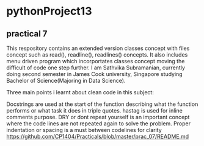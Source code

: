 # pythonProject13
## practical 7

This respository contains an extended version classes concept with files concept such as read(), readline(), readlines() concepts. It also includes menu driven program which incorportates classes concept moving the difficult of code one step further. 
I am Sathvika Subramanian, currently doing second semester in James Cook university, Singapore studying Bachelor of Science(Majoring in Data Science).

Three main points i learnt about clean code in this subject:

Docstrings are used at the start of the function describing what the function performs or what task it does in triple quotes. hastag is used for inline comments purpose.
DRY or dont repeat yourself is an important concept where the code lines are not repeated again to solve the problem.
Proper indentation or spacing is a must between codelines for clarity
https://github.com/CP1404/Practicals/blob/master/prac_07/README.md
